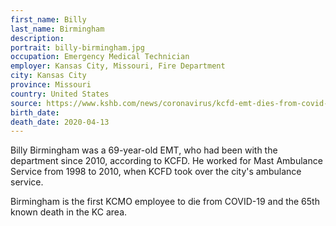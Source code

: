 ```yaml
---
first_name: Billy
last_name: Birmingham
description: 
portrait: billy-birmingham.jpg
occupation: Emergency Medical Technician
employer: Kansas City, Missouri, Fire Department
city: Kansas City
province: Missouri
country: United States
source: https://www.kshb.com/news/coronavirus/kcfd-emt-dies-from-covid-19, https://twitter.com/IAFFLocal42/status/1249833749182906370
birth_date: 
death_date: 2020-04-13
---
```


Billy Birmingham was a 69-year-old EMT, who had been with the department since 2010, according to KCFD. He worked for Mast Ambulance Service from 1998 to 2010, when KCFD took over the city's ambulance service.

Birmingham is the first KCMO employee to die from COVID-19 and the 65th known death in the KC area.